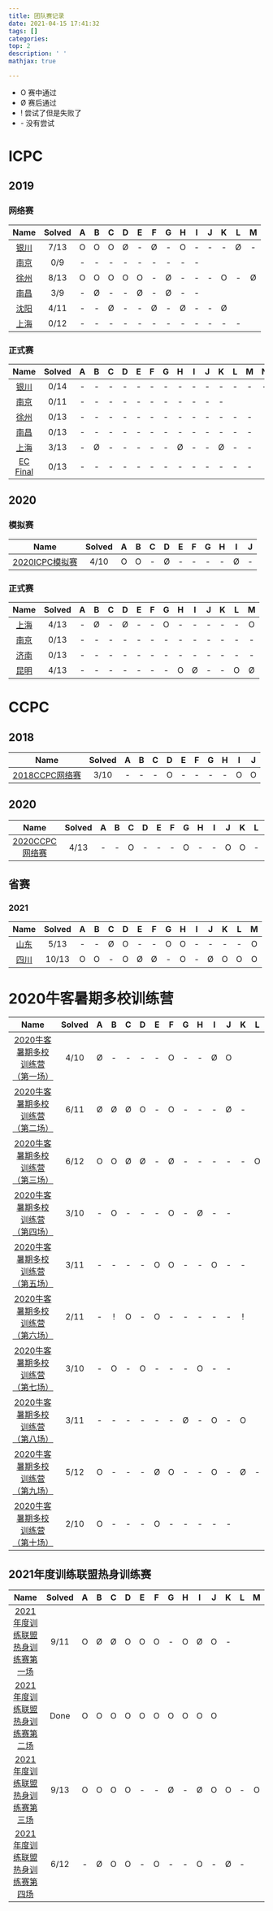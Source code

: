 ```yaml
---
title: 团队赛记录
date: 2021-04-15 17:41:32
tags: []
categories:
top: 2
description: ' '
mathjax: true

---
```


* O 赛中通过
* Ø 赛后通过
* ! 尝试了但是失败了
* \- 没有尝试

# ICPC

## 2019

### 网络赛

|                           Name                           | Solved |   A   |   B   |   C   |   D   |   E   |   F   |   G   |   H   |   I   |   J   |   K   |   L   |   M   |
| :------------------------------------------------------: | :----: | :---: | :---: | :---: | :---: | :---: | :---: | :---: | :---: | :---: | :---: | :---: | :---: | :---: |
| [银川](https://www.jisuanke.com/contest/2991/challenges) |  7/13  |   O   |   O   |   O   |   Ø   |   -   |   Ø   |   -   |   O   |   -   |   -   |   -   |   Ø   |   -   |
| [南京](https://www.jisuanke.com/contest/3004/challenges) |  0/9   |   -   |   -   |   -   |   -   |   -   |   -   |   -   |   -   |   -   |
| [徐州](https://www.jisuanke.com/contest/3005/challenges) |  8/13  |   O   |   O   |   O   |   O   |   O   |   -   |   Ø   |   -   |   -   |   -   |   O   |   -   |   Ø   |
| [南昌](https://www.jisuanke.com/contest/3870/challenges) |  3/9   |   -   |   Ø   |   -   |   -   |   Ø   |   -   |   Ø   |   -   |   -   |
| [沈阳](https://www.jisuanke.com/contest/3007/challenges) |  4/11  |   -   |   -   |   Ø   |   -   |   -   |   Ø   |   -   |   Ø   |   -   |   -   |   Ø   |
| [上海](https://www.jisuanke.com/contest/3003/challenges) |  0/12  |   -   |   -   |   -   |   -   |   -   |   -   |   -   |   -   |   -   |   -   |   -   |   -   |

### 正式赛

|                       Name                       | Solved |   A   |   B   |   C   |   D   |   E   |   F   |   G   |   H   |   I   |   J   |   K   |   L   |   M   |   N   |
| :----------------------------------------------: | :----: | :---: | :---: | :---: | :---: | :---: | :---: | :---: | :---: | :---: | :---: | :---: | :---: | :---: | :---: |
|  [银川](https://www.jisuanke.com/contest/5527)   |  0/14  |   -   |   -   |   -   |   -   |   -   |   -   |   -   |   -   |   -   |   -   |   -   |   -   |   -   |   -   |
|  [南京](https://www.jisuanke.com/contest/5528)   |  0/11  |   -   |   -   |   -   |   -   |   -   |   -   |   -   |   -   |   -   |   -   |   -   |
|  [徐州](https://www.jisuanke.com/contest/5529)   |  0/13  |   -   |   -   |   -   |   -   |   -   |   -   |   -   |   -   |   -   |   -   |   -   |   -   |   -   |
|  [南昌](https://www.jisuanke.com/contest/5530)   |  0/13  |   -   |   -   |   -   |   -   |   -   |   -   |   -   |   -   |   -   |   -   |   -   |   -   |   -   |
| [上海](https://ac.nowcoder.com/acm/contest/4370) |  3/13  |   -   |   Ø   |   -   |   -   |   -   |   -   |   -   |   Ø   |   -   |   -   |   Ø   |   -   |   -   |
|  [EC Final](https://codeforces.com/gym/102471)   |  0/13  |   -   |   -   |   -   |   -   |   -   |   -   |   -   |   -   |   -   |   -   |   -   |   -   |   -   |

## 2020

### 模拟赛

|                               Name                                | Solved |   A   |   B   |   C   |   D   |   E   |   F   |   G   |   H   |   I   |   J   |
| :---------------------------------------------------------------: | :----: | :---: | :---: | :---: | :---: | :---: | :---: | :---: | :---: | :---: | :---: |
| [2020ICPC模拟赛](https://pad.degrowth.net/fE4SMJLrTFKaDRNXIosW-w) |  4/10  |   O   |   O   |   -   |   Ø   |   -   |   -   |   -   |   -   |   Ø   |   -   |

### 正式赛

|                       Name                        | Solved |   A   |   B   |   C   |   D   |   E   |   F   |   G   |   H   |   I   |   J   |   K   |   L   |   M   |
| :-----------------------------------------------: | :----: | :---: | :---: | :---: | :---: | :---: | :---: | :---: | :---: | :---: | :---: | :---: | :---: | :---: |
| [上海](https://ac.nowcoder.com/acm/contest/9925)  |  4/13  |   -   |   Ø   |   -   |   Ø   |   -   |   -   |   O   |   -   |   -   |   -   |   -   |   -   |   O   |
| [南京](https://ac.nowcoder.com/acm/contest/10272) |  0/13  |   -   |   -   |   -   |   -   |   -   |   -   |   -   |   -   |   -   |   -   |   -   |   -   |   -   |
| [济南](https://ac.nowcoder.com/acm/contest/10662) |  0/13  |   -   |   -   |   -   |   -   |   -   |   -   |   -   |   -   |   -   |   -   |   -   |   -   |   -   |
| [昆明](https://ac.nowcoder.com/acm/contest/12548) |  4/13  |   -   |   -   |   -   |   -   |   -   |   -   |   -   |   O   |   Ø   |   -   |   -   |   O   |   Ø   |

# CCPC

## 2018

|                        Name                         | Solved |   A   | B   |   C   |   D   |   E   |   F   |   G   |   H   |   I   |   J   |
| :-------------------------------------------------: | :----: | :---: | --- | :---: | :---: | :---: | :---: | :---: | :---: | :---: | :---: |
| [2018CCPC网络赛](https://vjudge.net/contest/395469) |  3/10  |   -   | -   |   -   |   O   |   -   |   -   |   -   |   -   |   O   |   O   |


## 2020

|                        Name                         | Solved |   A   | B   |   C   |   D   |   E   |   F   |   G   |   H   |   I   |   J   |   K   |   L   |   M   |
| :-------------------------------------------------: | :----: | :---: | --- | :---: | :---: | :---: | :---: | :---: | :---: | :---: | :---: | :---: | :---: | :---: |
| [2020CCPC网络赛](https://vjudge.net/contest/396304) |  4/13  |   -   | -   |   O   |   -   |   -   |   -   |   O   |   -   |   -   |   O   |   O   |   -   |   -   |

## 省赛

### 2021

|                   Name                    | Solved |   A   |   B   |   C   |   D   |   E   |   F   |   G   |   H   |   I   |   J   |   K   |   L   |   M   |
| :---------------------------------------: | :----: | :---: | :---: | :---: | :---: | :---: | :---: | :---: | :---: | :---: | :---: | :---: | :---: | :---: |
| [山东](https://codeforces.com/gym/103118) |  5/13  |   -   |   -   |   Ø   |   O   |   -   |   -   |   O   |   O   |   -   |   -   |   -   |   -   |   O   |
| [四川](https://codeforces.com/gym/103117) | 10/13  |   O   |   O   |   -   |   O   |   Ø   |   Ø   |   -   |   O   |   -   |   Ø   |   O   |   O   |   O   |

# 2020牛客暑期多校训练营

|                                     Name                                     | Solved |   A   |   B   |   C   |   D   |   E   |   F   |   G   |   H   |   I   |   J   |   K   |   L   |
| :--------------------------------------------------------------------------: | :----: | :---: | :---: | :---: | :---: | :---: | :---: | :---: | :---: | :---: | :---: | :---: | :---: |
| [2020牛客暑期多校训练营（第一场）](https://ac.nowcoder.com/acm/contest/5666) |  4/10  |   Ø   |   -   |   -   |   -   |   -   |   O   |   -   |   -   |   Ø   |   O   |
| [2020牛客暑期多校训练营（第二场）](https://ac.nowcoder.com/acm/contest/5667) |  6/11  |   Ø   |   Ø   |   Ø   |   O   |   -   |   O   |   -   |   -   |   -   |   Ø   |   -   |
| [2020牛客暑期多校训练营（第三场）](https://ac.nowcoder.com/acm/contest/5668) |  6/12  |   O   |   O   |   Ø   |   Ø   |   -   |   Ø   |   -   |   -   |   -   |   -   |   -   |   O   |
| [2020牛客暑期多校训练营（第四场）](https://ac.nowcoder.com/acm/contest/5669) |  3/10  |   -   |   O   |   -   |   -   |   -   |   O   |   -   |   Ø   |   -   |   -   |
| [2020牛客暑期多校训练营（第五场）](https://ac.nowcoder.com/acm/contest/5670) |  3/11  |   -   |   -   |   -   |   -   |   O   |   O   |   -   |   -   |   O   |   -   |   -   |
| [2020牛客暑期多校训练营（第六场）](https://ac.nowcoder.com/acm/contest/5671) |  2/11  |   -   |   !   |   O   |   -   |   O   |   -   |   -   |   -   |   -   |   -   |   !   |
| [2020牛客暑期多校训练营（第七场）](https://ac.nowcoder.com/acm/contest/5672) |  3/10  |   -   |   O   |   -   |   O   |   -   |   -   |   -   |   O   |   -   |   -   |
| [2020牛客暑期多校训练营（第八场）](https://ac.nowcoder.com/acm/contest/5673) |  3/11  |   -   |   -   |   -   |   -   |   -   |   -   |   Ø   |   -   |   O   |   -   |   O   |
| [2020牛客暑期多校训练营（第九场）](https://ac.nowcoder.com/acm/contest/5674) |  5/12  |   O   |   -   |   -   |   -   |   Ø   |   O   |   -   |   -   |   O   |   -   |   Ø   |   -   |
| [2020牛客暑期多校训练营（第十场）](https://ac.nowcoder.com/acm/contest/5675) |  2/10  |   O   |   -   |   -   |   -   |   O   |   -   |   -   |   -   |   -   |   -   |

## 2021年度训练联盟热身训练赛

|                                     Name                                      | Solved |   A   |   B   |   C   |   D   |   E   |   F   |   G   |   H   |   I   |   J   |   K   |   L   |   M   |
| :---------------------------------------------------------------------------: | :----: | :---: | :---: | :---: | :---: | :---: | :---: | :---: | :---: | :---: | :---: | :---: | :---: | :---: |
| [2021年度训练联盟热身训练赛第一场](https://ac.nowcoder.com/acm/contest/12606) |  9/11  |   O   |   Ø   |   Ø   |   O   |   O   |   O   |   -   |   O   |   Ø   |   O   |   -   |
| [2021年度训练联盟热身训练赛第二场](https://ac.nowcoder.com/acm/contest/12794) |  Done  |   O   |   O   |   O   |   O   |   O   |   O   |   O   |   O   |   O   |   O   |
| [2021年度训练联盟热身训练赛第三场](https://ac.nowcoder.com/acm/contest/13168) |  9/13  |   O   |   O   |   O   |   O   |   -   |   -   |   Ø   |   -   |   Ø   |   O   |   O   |   -   |   O   |
| [2021年度训练联盟热身训练赛第四场](https://ac.nowcoder.com/acm/contest/13506) |  6/12  |   -   |   Ø   |   O   |   O   |   -   |   O   |   -   |   -   |   O   |   -   |   Ø   |   -   |
